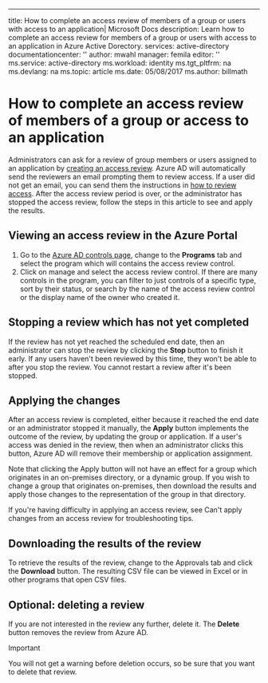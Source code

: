 ---
title: How to complete an access review of members of a group or users with access to an application| Microsoft Docs
description: Learn how to complete an access review for members of a group or users with access to an application in Azure Active Dorectory. 
services: active-directory
documentationcenter: ''
author: mwahl
manager: femila
editor: ''
ms.service: active-directory
ms.workload: identity
ms.tgt_pltfrm: na
ms.devlang: na
ms.topic: article
ms.date: 05/08/2017
ms.author: billmath


# How to complete an access review of members of a group or access to an application

Administrators can ask for a review of group members or users assigned to an application by [creating an access review](active-directory-azure-ad-controls-how-to-create-access-review.md). Azure AD will automatically send the reviewers an email prompting them to review  access. If a user did not get an email, you can send them the instructions
in [how to review access](active-directory-azure-ad-controls-how-to-perform-access-review.md).  After the access review period is over, or the administrator has stopped the access review, follow the steps in this article to see and apply the results.

## Viewing an access review in the Azure Portal

1. Go to the [Azure AD controls page](https://portal.azure.com/#blade/Microsoft_AAD_ERM/DashboardBlade/), change to the **Programs** tab and select the program which will contains the access review control.
2. Click on manage and select the access review control.  If there are many controls in the program, you can filter to just controls of a specific type, sort by their status, or search by the name of the access review control or the display name of the owner who created it. 

## Stopping a review which has not yet completed

If the review has not yet reached the scheduled end date, then an administrator can stop the review by clicking the **Stop** button to finish it early.  If any users haven't been reviewed by this time, they won't be able to after you stop the review. You cannot restart a review after it's been stopped.

## Applying the changes 

After an access review is completed, either because it reached the end date or an administrator stopped it manually, the **Apply** button implements the outcome of the review, by updating the group or application. If a user's access was denied in the review, then when an administrator clicks this button, Azure AD will remove their membership or application assignment. 

Note that clicking the Apply button will not have an effect for a group which originates in an on-premises directory, or a dynamic group.  If you wish to change a group that originates on-premises, then download the results and apply those changes to the representation of the group in that directory.

If you're having difficulty in applying an access review, see Can't apply changes from an access review for troubleshooting tips.

## Downloading the results of the review

To retrieve the results of the review, change to the Approvals tab and click the **Download** button.  The resulting CSV file can be viewed in Excel or in other programs that open CSV files.

## Optional: deleting a review
If you are not interested in the review any further, delete it. The **Delete** button removes the review from Azure AD.

> [!IMPORTANT]
> You will not get a warning before deletion occurs, so be sure that you want to delete that review.
> 
> 






